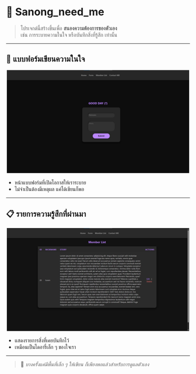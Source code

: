 # 🧠 Sanong_need_me

> โปรเจกต์นี้สร้างขึ้นเพื่อ **สนองความต้องการของตัวเอง**  
> เช่น การระบายความในใจ หรือบันทึกสิ่งที่รู้สึก เท่านั้น

---

## 📝 แบบฟอร์มเขียนความในใจ

<div align="center">
  <img src="image/home.jpg" alt="Form Page" width="500">
</div>

- หน้าแบบฟอร์มที่เปิดโอกาสให้เราระบาย  
- ไม่จำเป็นต้องมีเหตุผล แค่ได้เขียนก็พอ

---

## 📋 รายการความรู้สึกที่ผ่านมา

<div align="center">
  <img src="image/list.jpg" alt="List Page" width="500">
</div>

- แสดงรายการสิ่งที่เคยบันทึกไว้  
- เหมือนเป็นไดอารี่เล็ก ๆ ของใจเรา

---

> 🧸 *บางครั้งแค่มีพื้นที่เล็ก ๆ ให้เขียน ก็เพียงพอแล้วสำหรับการดูแลตัวเอง*
